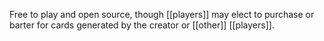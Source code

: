 Free to play and open source, though [[players]] may elect to purchase or barter for cards generated by the creator or [[other]] [[players]].